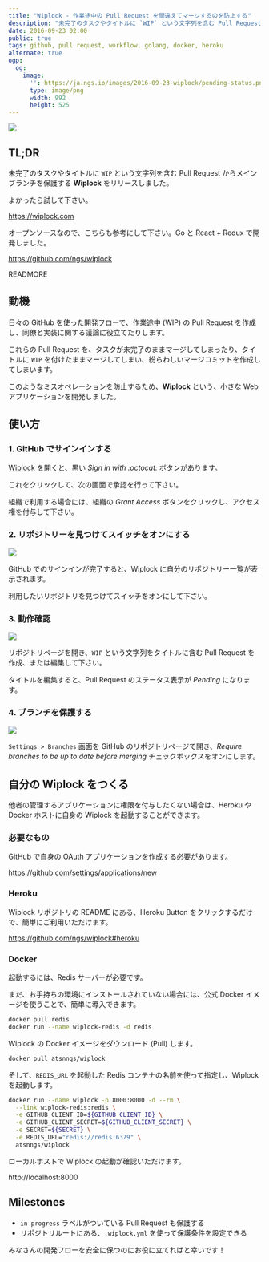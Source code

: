 ```yaml
---
title: "Wiplock - 作業途中の Pull Request を間違えてマージするのを防止する"
description: "未完了のタスクやタイトルに `WIP` という文字列を含む Pull Request からメインブランチを保護する Wiplock をリリースしました。"
date: 2016-09-23 02:00
public: true
tags: github, pull request, workflow, golang, docker, heroku
alternate: true
ogp:
  og:
    image:
      '': https://ja.ngs.io/images/2016-09-23-wiplock/pending-status.png
      type: image/png
      width: 992
      height: 525
---
```


![](images/2016-09-23-wiplock/screen.gif)

## TL;DR

未完了のタスクやタイトルに `WIP` という文字列を含む Pull Request からメインブランチを保護する **Wiplock** をリリースしました。

よかったら試して下さい。

https://wiplock.com

オープンソースなので、こちらも参考にして下さい。Go と React + Redux で開発しました。

https://github.com/ngs/wiplock

READMORE

## 動機

日々の GitHub を使った開発フローで、作業途中 (WIP) の Pull Request を作成し、同僚と実装に関する議論に役立てたりします。

これらの Pull Request を、タスクが未完了のままマージしてしまったり、タイトルに `WIP` を付けたままマージしてしまい、紛らわしいマージコミットを作成してしまいます。

このようなミスオペレーションを防止するため、**Wiplock** という、小さな Web アプリケーションを開発しました。

## 使い方

### 1. GitHub でサインインする

[Wiplock] を開くと、黒い _Sign in with :octocat:_ ボタンがあります。

これをクリックして、次の画面で承認を行って下さい。

組織で利用する場合には、組織の _Grant Access_ ボタンをクリックし、アクセス権を付与して下さい。

### 2. リポジトリーを見つけてスイッチをオンにする

![](images/2016-09-23-wiplock/switch.gif)

GitHub でのサインインが完了すると、Wiplock に自分のリポジトリー一覧が表示されます。

利用したいリポジトリを見つけてスイッチをオンにして下さい。

### 3. 動作確認

![](images/2016-09-23-wiplock/pending-status.png)

リポジトリページを開き、`WIP` という文字列をタイトルに含む Pull Request を作成、または編集して下さい。

タイトルを編集すると、Pull Request のステータス表示が _Pending_ になります。

### 4. ブランチを保護する

![](images/2016-09-23-wiplock/protect-branch.png)

`Settings > Branches` 画面を GitHub のリポジトリページで開き、_Require branches to be up to date before merging_ チェックボックスをオンにします。

## 自分の Wiplock をつくる

他者の管理するアプリケーションに権限を付与したくない場合は、Heroku や Docker ホストに自身の Wiplock を起動することができます。

### 必要なもの

GitHub で自身の OAuth アプリケーションを作成する必要があります。

https://github.com/settings/applications/new

### Heroku

Wiplock リポジトリの README にある、Heroku Button をクリックするだけで、簡単にご利用いただけます。

https://github.com/ngs/wiplock#heroku

### Docker

起動するには、Redis サーバーが必要です。

まだ、お手持ちの環境にインストールされていない場合には、公式 Docker イメージを使うことで、簡単に導入できます。

```sh
docker pull redis
docker run --name wiplock-redis -d redis
```

Wiplock の Docker イメージをダウンロード (Pull) します。

```sh
docker pull atsnngs/wiplock
```

そして、`REDIS_URL` を起動した Redis コンテナの名前を使って指定し、Wiplock を起動します。

```sh
docker run --name wiplock -p 8000:8000 -d --rm \
  --link wiplock-redis:redis \
  -e GITHUB_CLIENT_ID=${GITHUB_CLIENT_ID} \
  -e GITHUB_CLIENT_SECRET=${GITHUB_CLIENT_SECRET} \
  -e SECRET=${SECRET} \
  -e REDIS_URL="redis://redis:6379" \
  atsnngs/wiplock
```

ローカルホストで Wiplock の起動が確認いただけます。

http://localhost:8000

## Milestones

- `in progress` ラベルがついている Pull Request も保護する
- リポジトリルートにある、`.wiplock.yml` を使って保護条件を設定できる

みなさんの開発フローを安全に保つのにお役に立てればと幸いです！

[Wiplock]: https://wiplock.com
